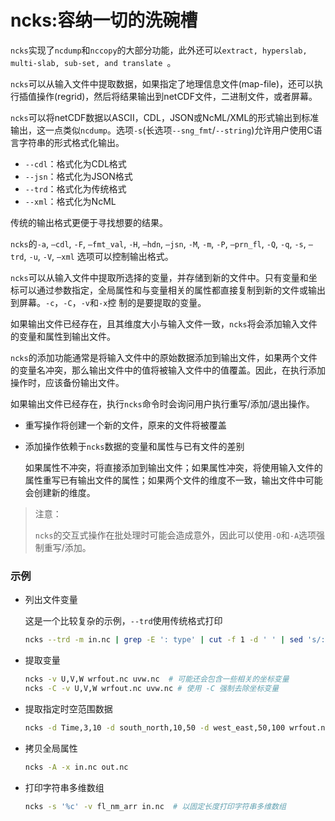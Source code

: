 # ncks:容纳一切的洗碗槽


  `ncks`实现了`ncdump`和`nccopy`的大部分功能，此外还可以`extract, hyperslab, multi-slab, sub-set, and translate `。

  `ncks`可以从输入文件中提取数据，如果指定了地理信息文件(map-file)，还可以执行插值操作(regrid)，然后将结果输出到netCDF文件，二进制文件，或者屏幕。

  `ncks`可以将netCDF数据以ASCII，CDL，JSON或NcML/XML的形式输出到标准输出，这一点类似`ncdump`。选项`-s`(长选项`--sng_fmt`/`--string`)允许用户使用C语言字符串的形式格式化输出。

  * `--cdl`：格式化为CDL格式
  * `--jsn`：格式化为JSON格式
  * `--trd`：格式化为传统格式
  * `--xml`：格式化为NcML

  传统的输出格式更便于寻找想要的结果。

  `ncks`的`-a`, `—cdl`, `-F`, `—fmt_val`, `-H`, `—hdn`, `—jsn`, `-M`, `-m`, `-P`, `—prn_fl`, `-Q`, `-q`, `-s`, `—trd`, `-u`, `-V`, `—xml` 选项可以控制输出格式。

  `ncks`可以从输入文件中提取所选择的变量，并存储到新的文件中。只有变量和坐标可以通过参数指定，全局属性和与变量相关的属性都直接复制到新的文件或输出到屏幕。`-c`，`-C`，`-v`和`-x`控
制的是要提取的变量。

  如果输出文件已经存在，且其维度大小与输入文件一致，`ncks`将会添加输入文件的变量和属性到输出文件。

  `ncks`的添加功能通常是将输入文件中的原始数据添加到输出文件，如果两个文件的变量名冲突，那么输出文件中的值将被输入文件中的值覆盖。因此，在执行添加操作时，应该备份输出文件。

  如果输出文件已经存在，执行`ncks`命令时会询问用户执行重写/添加/退出操作。

  * 重写操作将创建一个新的文件，原来的文件将被覆盖

  * 添加操作依赖于`ncks`数据的变量和属性与已有文件的差别

    如果属性不冲突，将直接添加到输出文件；如果属性冲突，将使用输入文件的属性重写已有输出文件的属性；如果两个文件的维度不一致，输出文件中可能会创建新的维度。

  > 注意：
  >
  > `ncks`的交互式操作在批处理时可能会造成意外，因此可以使用`-O`和`-A`选项强制重写/添加。

### 示例
  
   * 列出文件变量
  
     这是一个比较复杂的示例，`--trd`使用传统格式打印
  
     ```bash
     ncks --trd -m in.nc | grep -E ': type' | cut -f 1 -d ' ' | sed 's/://' | sort
     ```
  
   * 提取变量
  
     ```bash
     ncks -v U,V,W wrfout.nc uvw.nc  # 可能还会包含一些相关的坐标变量
     ncks -C -v U,V,W wrfout.nc uvw.nc # 使用 -C 强制去除坐标变量
     ```
  
   * 提取指定时空范围数据
  
     ```bash
     ncks -d Time,3,10 -d south_north,10,50 -d west_east,50,100 wrfout.nc wrfsub.nc
     ```
  
   * 拷贝全局属性
  
     ```bash
     ncks -A -x in.nc out.nc
     ```
  
   * 打印字符串多维数组
  
     ```bash
     ncks -s '%c' -v fl_nm_arr in.nc  # 以固定长度打印字符串多维数组
     ```



